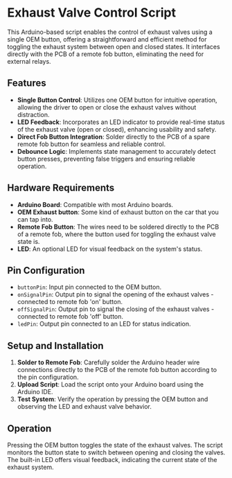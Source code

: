 # Exhaust Valve Control Script

This Arduino-based script enables the control of exhaust valves using a single OEM button, offering a straightforward and efficient method for toggling the exhaust system between open and closed states. It interfaces directly with the PCB of a remote fob button, eliminating the need for external relays.

## Features

- **Single Button Control**: Utilizes one OEM button for intuitive operation, allowing the driver to open or close the exhaust valves without distraction.
- **LED Feedback**: Incorporates an LED indicator to provide real-time status of the exhaust valve (open or closed), enhancing usability and safety.
- **Direct Fob Button Integration**: Solder directly to the PCB of a spare remote fob button for seamless and reliable control.
- **Debounce Logic**: Implements state management to accurately detect button presses, preventing false triggers and ensuring reliable operation.

## Hardware Requirements

- **Arduino Board**: Compatible with most Arduino boards.
- **OEM Exhaust button**: Some kind of exhaust button on the car that you can tap into.
- **Remote Fob Button**: The wires need to be soldered directly to the PCB of a remote fob, where the button used for toggling the exhaust valve state is.
- **LED**: An optional LED for visual feedback on the system's status.

## Pin Configuration

- `buttonPin`: Input pin connected to the OEM button.
- `onSignalPin`: Output pin to signal the opening of the exhaust valves - connected to remote fob 'on' button.
- `offSignalPin`: Output pin to signal the closing of the exhaust valves - connected to remote fob 'off' button.
- `ledPin`: Output pin connected to an LED for status indication.

## Setup and Installation

1. **Solder to Remote Fob**: Carefully solder the Arduino header wire connections directly to the PCB of the remote fob button according to the pin configuration.
2. **Upload Script**: Load the script onto your Arduino board using the Arduino IDE.
3. **Test System**: Verify the operation by pressing the OEM button and observing the LED and exhaust valve behavior.

## Operation

Pressing the OEM button toggles the state of the exhaust valves. The script monitors the button state to switch between opening and closing the valves. The built-in LED offers visual feedback, indicating the current state of the exhaust system.
